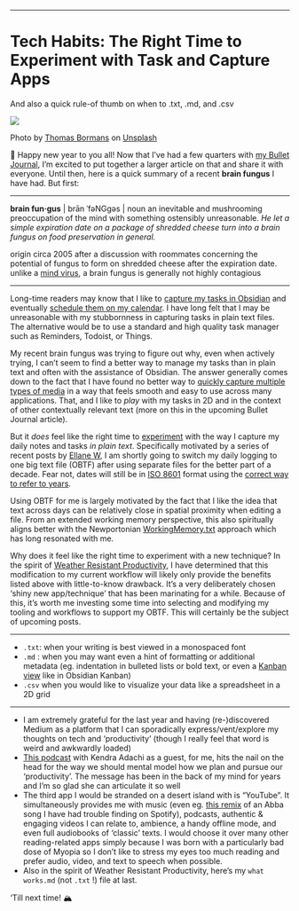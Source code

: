 ----------

# Tech Habits: The Right Time to Experiment with Task and Capture Apps

And also a quick rule-of thumb on when to .txt, .md, and .csv

![](https://cdn-images-1.medium.com/max/1600/0*GXI53mWWBcojUnPj)

Photo by  [Thomas Bormans](https://unsplash.com/@thomasbormans?utm_source=medium&utm_medium=referral)  on [Unsplash](https://unsplash.com/?utm_source=medium&utm_medium=referral)

🎉️ Happy new year to you all! Now that I’ve had a few quarters with  [my Bullet Journal](https://medium.com/@geetduggal/your-obsidian-workflow-is-missing-a-physical-notebook-2e99866edcfc), I’m excited to put together a larger article on that and share it with everyone. Until then, here is a quick summary of a recent  **brain fungus**  I have had. But first:

----------

**brain fun·gus**  | brān ˈfəNGɡəs |
noun
an inevitable and mushrooming preoccupation of the mind with something ostensibly unreasonable.  _He let a simple expiration date on a package of shredded cheese turn into a brain fungus on food preservation in general._

origin
circa 2005 after a discussion with roommates concerning the potential of fungus to form on shredded cheese after the expiration date. unlike a  [mind virus](https://www.urbandictionary.com/define.php?term=mind+virus), a brain fungus is generally not highly contagious

----------

Long-time readers may know that I like to  [capture my tasks in Obsidian](https://medium.com/@geetduggal/capture-to-do-d040e1bae4a6)  and eventually  [schedule them on my calendar](https://medium.com/@geetduggal/discipline-absorbs-chaos-try-this-game-changing-simple-way-to-manage-your-time-14e262ca05bc). I have long felt that I may be unreasonable with my stubbornness in capturing tasks in plain text files. The alternative would be to use a standard and high quality task manager such as Reminders, Todoist, or Things.

My recent brain fungus was trying to figure out why, even when actively trying, I can’t seem to find a better way to manage my tasks than in plain text and often with the assistance of Obsidian. The answer generally comes down to the fact that I have found no better way to  [quickly capture multiple types of media](https://medium.com/@geetduggal/the-most-useful-ios-shortcut-for-obsidian-and-beyond-revisited-9692e62c993a)  in a way that feels smooth and easy to use across many applications. That, and I like to  _play_  with my tasks in 2D and in the context of other contextually relevant text (more on this in the upcoming Bullet Journal article).

But it  _does_  feel like the right time to  [experiment](https://nesslabs.com/book)  with the way I capture my daily notes and tasks  _in plain text_. Specifically motivated by a series of recent posts by  [Ellane W](https://ellanew.com/), I am shortly going to switch my daily logging to one big text file (OBTF) after using separate files for the better part of a decade. Fear not, dates will still be in  [ISO 8601](https://en.wikipedia.org/wiki/ISO_8601)  format using the  [correct way to refer to years](https://ellanew.com/ptpl/137-2024.53-write-the-date-right).

Using OBTF for me is largely motivated by the fact that I like the idea that text across days can be relatively close in spatial proximity when editing a file. From an extended working memory perspective, this also spiritually aligns better with the Newportonian  [WorkingMemory.txt](https://calnewport.com/deep-habits-workingmemory-txt-the-most-important-productivity-tool-youve-never-heard-of/)  approach which has long resonated with me.

Why does it feel like the right time to experiment with a new technique? In the spirit of  [Weather Resistant Productivity](https://medium.com/@geetduggal/weather-resistant-productivity-2a90c4357068), I have determined that this modification to my current workflow will likely only provide the benefits listed above with little-to-know drawback. It’s a very deliberately chosen ‘shiny new app/technique’ that has been marinating for a while. Because of this, it’s worth me investing some time into selecting and modifying my tooling and workflows to support my OBTF. This will certainly be the subject of upcoming posts.

----------

-   `.txt`: when your writing is best viewed in a monospaced font
-   `.md` : when you may want even a hint of formatting or additional metadata (eg. indentation in bulleted lists or bold text, or even a  [Kanban view](https://medium.com/@geetduggal/tech-habits-project-management-using-a-csv-file-vs-obsidian-kanban-2560f832d33c)  like in Obsidian Kanban)
-   `.csv`  when you would like to visualize your data like a spreadsheet in a 2D grid

----------

-   I am extremely grateful for the last year and having (re-)discovered Medium as a platform that I can sporadically express/vent/explore my thoughts on tech and ‘productivity’ (though I really feel that word is weird and awkwardly loaded)
-   [This podcast](https://www.youtube.com/watch?v=qZCUdGlbPhM)  with Kendra Adachi as a guest, for me, hits the nail on the head for the way we should mental model how we plan and pursue our ‘productivity’. The message has been in the back of my mind for years and I’m so glad she can articulate it so well
-   The third app I would be stranded on a desert island with is “YouTube”. It simultaneously provides me with music (even eg.  [this remix](https://www.youtube.com/watch?v=HIvQvIEsHZM)  of an Abba song I have had trouble finding on Spotify), podcasts, authentic & engaging videos I can relate to, ambience, a handy offline mode, and even full audiobooks of ‘classic’ texts. I would choose it over many other reading-related apps simply because I was born with a particularly bad dose of Myopia so I don’t like to stress my eyes too much reading and prefer audio, video, and text to speech when possible.
-   Also in the spirit of Weather Resistant Productivity, here’s my  `what works.md`  (not `.txt` !) file at last.

‘Till next time! 🏔️
